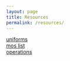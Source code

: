 ```yaml
---
layout: page
title: Resources
permalink: /resources/
---
```


[uniforms](https://taskforceomega.com/resources/uniforms)  
[mos list](https://taskforceomega.com/resources/mos)  
[operations](https://taskforceomega.com/resources/operations)  
